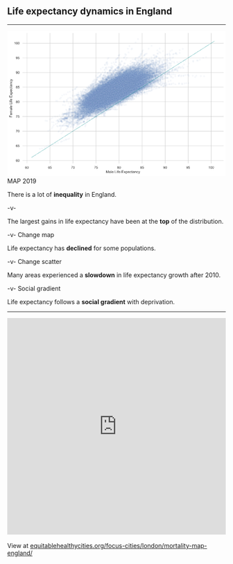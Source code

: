 ## Life expectancy dynamics in England

---
![](slides/_mortality/assets/male_female_e0.png)<!-- .element style="width: 90%"-->
MAP 2019

There is a lot of __inequality__ in England. <!-- .element style="text-align: right; font-size: 50%"-->

-v-
![]()<!-- .element style="width: 90%"-->

The largest gains in life expectancy have been at the __top__ of the distribution.<!-- .element style="text-align: right; font-size: 50%"-->

-v-
Change map

Life expectancy has __declined__ for some populations.<!-- .element style="text-align: right; font-size: 50%"-->

-v-
Change scatter

Many areas experienced a __slowdown__ in life expectancy growth after 2010.<!-- .element style="text-align: right; font-size: 50%"-->

-v-
Social gradient

Life expectancy follows a __social gradient__ with deprivation.<!-- .element style="text-align: right; font-size: 50%"-->

---
<!-- .slide: data-background="#FBFBFB" -->
<iframe width="100%" height="500" frameborder="0"
  src="http://equitablehealthycities.org/focus-cities/london/mortality-map-england/"></iframe>

View at [equitablehealthycities.org/focus-cities/london/mortality-map-england/](http://equitablehealthycities.org/focus-cities/london/mortality-map-england/) <!-- .element style="text-align: right; font-size: 50%"-->
